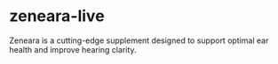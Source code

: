 # zeneara-live
Zeneara is a cutting-edge supplement designed to support optimal ear health and improve hearing clarity.
